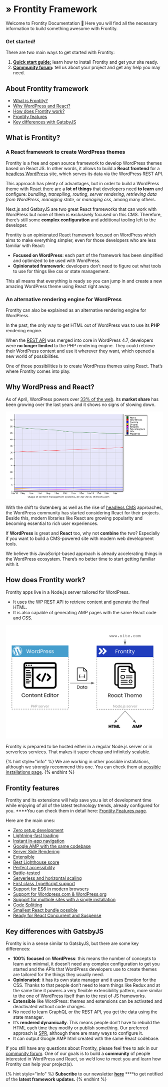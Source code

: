 # » Frontity Framework

Welcome to Frontity Documentation **👋** Here you will find all the necessary information to build something awesome with Frontity.

### **Get started!**

There are two main ways to get started with Frontity:

1. [**Quick start guide:**](getting-started/quick-start-guide.md) learn how to install Frontity and get your site ready.
2. [**Community forum**](https://community.frontity.org)**:** tell us about your project and get any help you may need.

## About Frontity framework

* [What is Frontity?](./#what-is-frontity)
* [Why WordPress and React?](./#why-wordpress-and-react)
* [How does Frontity work?](./#how-does-frontity-work)
* [Frontity features](./#frontity-features)
* [Key differences with GatsbyJS](./#key-differences-with-gatsbyjs)

## What is Frontity?

### **A React framework to create WordPress themes**

Frontity is a free and open source framework to develop WordPress themes based on React JS. In other words, it allows to build a **React frontend** for a [headless WordPress](https://www.elegantthemes.com/blog/wordpress/headless-wordpress) site, which serves its data via the WordPress REST API.

This approach has plenty of advantages, but in order to build a WordPress theme with React there are a **lot of things** that developers need **to learn** and configure: _bundling_, _transpiling_, _routing_, _server rendering_, _retrieving data from WordPress_, _managing state_, or _managing css_, among many others.

Next.js and GatbsyJS are two great React frameworks that can work with WordPress but none of them is exclusively focused on this CMS. Therefore, there’s still some **complex configuration** and additional tooling left to the developer.

Frontity is an opinionated React framework focused on WordPress which aims to make everything simpler, even for those developers who are less familiar with React:

* **Focused on WordPress**: each part of the framework has been simplified and optimized to be used with WordPress.
* **Opinionated framework**: developers don’t need to figure out what tools to use for things like css or state management.

This all means that everything is ready so you can jump in and create a new amazing WordPress theme using React right away.

### **An alternative rendering engine for WordPress**

Frontity can also be explained as an alternative rendering engine for WordPress.

In the past, the only way to get HTML out of WordPress was to use its **PHP** rendering engine.

When the [REST API](https://developer.wordpress.org/rest-api/) was merged into core in WordPress 4.7, developers were **no longer limited** to the PHP rendering engine. They could retrieve their WordPress content and use it wherever they want, which opened a new world of possibilities.

One of those possibilities is to create WordPress themes using React. That’s where Frontity comes into play.

## **Why WordPress and React?**

As of April, WordPress powers over [33% of the web](https://wordpress.org/news/2019/03/one-third-of-the-web/).  Its **market share** has been growing over the last years and it shows no signs of slowing down.

![Source: w3techs.com](.gitbook/assets/wp-react.png)

With the shift to Gutenberg as well as the rise of [headless CMS](https://css-tricks.com/what-is-a-headless-cms/) approaches, the WordPress community has started considering React for their projects. Beside this, modern libraries like React are growing popularity and becoming essential to rich user experiences.

If **WordPress** is great and **React** too, why not **combine** the two? Especially if you want to build a CMS-powered site with modern web development tools.

We believe this JavaScript-based approach is already accelerating things in the WordPress ecosystem. There’s no better time to start getting familiar with it.

## **How does Frontity work?**

Frontity apps live in a Node.js server tailored for WordPress.

* It uses the WP REST API to retrieve content and generate the final HTML.
* It is also capable of generating AMP pages with the same React code and CSS.

![](.gitbook/assets/frontity-architecture.png)

Frontity is prepared to be hosted either in a regular Node.js server or in serverless services. That makes it super cheap and infinitely scalable.

{% hint style="info" %}
We are working in other possible installations, although we strongly recommend this one. You can check them at [possible installations page](installation-and-deploy/possible-architectures.md).
{% endhint %}

## **Frontity features**

Frontity and its extensions will help save you a lot of development time while enjoying of all of the latest technology trends, already configured for you. ****You can check them in detail here: [Frontity Features page](frontity-features/). 

Here are the main ones:

* [Zero setup development](frontity-features/#zero-setup-development)
* [Lightning-fast loading](frontity-features/#lightning-fast-loading)
* [Instant in-app navigation](frontity-features/#instant-in-app-navigation)
* [Google AMP with the same codebase](frontity-features/#google-amp-support-with-the-same-codebase)
* [Server Side Rendering](frontity-features/#server-side-rendering)
* [Extensible](frontity-features/#less-than-greater-than-extensible)
* [Best Lighthouse score](frontity-features/#best-lighthouse-score)
* [Perfect accessibility](frontity-features/#perfect-accessibility)
* [Battle-tested](frontity-features/#battle-tested-framework)
* [Serverless and horizontal scaling](frontity-features/#serverless-and-horizontal-scaling)
* [First class TypeScript support](frontity-features/#first-class-typescript-support)
* [Support for ES6 in modern browsers](frontity-features/#support-for-es6-in-modern-browsers)
* [Support for Wordpress.com & WordPress.org](frontity-features/#support-for-wordpress-com-and-wordpress-org)
* [Support for multiple sites with a single installation](frontity-features/#support-for-multiple-sites-with-a-single-installation)
* [Code Splitting](frontity-features/#code-splitting)
* [Smallest React bundle possible](frontity-features/#smallest-react-bundle-possible)
* [Ready for React Concurrent and Suspense](frontity-features/#ready-for-react-concurrent-and-suspense)

## **Key differences with GatsbyJS**

Frontity is in a sense similar to GatsbyJS, but there are some key differences:

* **100%** **focused** on **WordPress**: this means the number of concepts to learn are minimal, it doesn’t need any complex configuration to get you started and the APIs that WordPress developers use to create themes are tailored for the things they usually need.
* **Opinionated**: it has its own state manager and it uses Emotion for the CSS. Thanks to that people don’t need to learn things like Redux and at the same time it powers a very flexible extensibility pattern, more similar to the one of WordPress itself than to the rest of JS frameworks.
* **Extensible** like WordPress: themes and extensions can be activated and deactivated without code changes.
* No need to learn GraphQL or the REST API, you get the data using the state manager.
* It’s **rendered dynamically**. This means people don’t have to rebuild the HTML each time they modify or publish something. Our preferred approach is [SPR](https://zeit.co/blog/serverless-pre-rendering), although there are many ways to configure it.
* It can output Google AMP html created with the same React codebase.

If you still have any questions about Frontity, please feel free to ask in our [community forum](https://community.frontity.org). One of our goals is to build a **community** of people interested in WordPress and React, so we’d love to meet you and learn how Frontity can help your project\(s\).

{% hint style="info" %}
**Subscribe** to our newsletter [**here**](https://frontity.org/#newsletter) ****to get notified of the **latest framework updates.**
{% endhint %}


